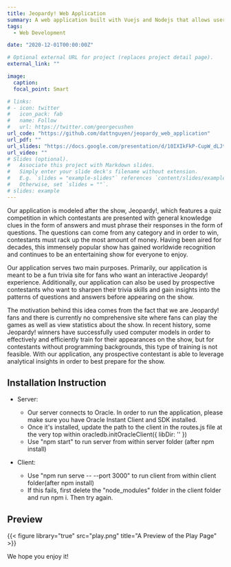 ```yaml
---
title: Jeopardy! Web Application
summary: A web application built with Vuejs and Nodejs that allows users to interact with more than 380,000 Jeopardy! questions dated back to 1986
tags:
  - Web Development

date: "2020-12-01T00:00:00Z"

# Optional external URL for project (replaces project detail page).
external_link: ""

image:
  caption:
  focal_point: Smart

# links:
# - icon: twitter
#   icon_pack: fab
#   name: Follow
#   url: https://twitter.com/georgecushen
url_code: "https://github.com/dattnguyen/jeopardy_web_application"
url_pdf: ""
url_slides: "https://docs.google.com/presentation/d/10IXIkFkP-CupW_dLJti5182DNRlJbQHo/edit#slide=id.p1"
url_video: ""
# Slides (optional).
#   Associate this project with Markdown slides.
#   Simply enter your slide deck's filename without extension.
#   E.g. `slides = "example-slides"` references `content/slides/example-slides.md`.
#   Otherwise, set `slides = ""`.
# slides: example
---
```


Our application is modeled after the show, Jeopardy!, which features a quiz competition in which contestants are presented with general knowledge clues in the form of answers and must phrase their responses in the form of questions. The questions can come from any category and in order to win, contestants must rack up the most amount of money. Having been aired for decades, this immensely popular show has gained worldwide recognition and continues to be an entertaining show for everyone to enjoy.

Our application serves two main purposes. Primarily, our application is meant to be a fun trivia site for fans who want an interactive Jeopardy! experience. Additionally, our application can also be used by prospective contestants who want to sharpen their trivia skills and gain insights into the patterns of questions and answers before appearing on the show.

The motivation behind this idea comes from the fact that we are Jeopardy! fans and there is currently no comprehensive site where fans can play the games as well as view statistics about the show. In recent history, some Jeopardy! winners have successfully used computer models in order to effectively and efficiently train for their appearances on the show, but for contestants without programming backgrounds, this type of training is not feasible. With our application, any prospective contestant is able to leverage analytical insights in order to best prepare for the show.

## Installation Instruction

- Server:

  - Our server connects to Oracle. In order to run the application, please make sure you have Oracle Instant Client and SDK installed.
  - Once it's installed, update the path to the client in the routes.js file at the very top within oracledb.initOracleClient({ libDir: '' })
  - Use "npm start" to run server from within server folder (after npm install)

- Client:

  - Use "npm run serve -- --port 3000" to run client from within client folder(after npm install)
  - If this fails, first delete the "node_modules" folder in the client folder and run npm i. Then try again.

## Preview

{{< figure library="true" src="play.png" title="A Preview of the Play Page" >}}

We hope you enjoy it!
